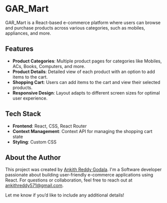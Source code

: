 # GAR_Mart

GAR_Mart is a React-based e-commerce platform where users can browse and purchase products across various categories, such as mobiles, appliances, and more.

## Features

- **Product Categories**: Multiple product pages for categories like Mobiles, ACs, Books, Computers, and more.
- **Product Details**: Detailed view of each product with an option to add items to the cart.
- **Shopping Cart**: Users can add items to the cart and view their selected products.
- **Responsive Design**: Layout adapts to different screen sizes for optimal user experience.

## Tech Stack

- **Frontend**: React, CSS, React Router
- **Context Management**: Context API for managing the shopping cart state
- **Styling**: Custom CSS

## About the Author

This project was created by [Ankith Reddy Godala](https://github.com/ankithreddy571). I'm a Software developer passionate about building user-friendly e-commerce applications using React. For questions or collaboration, feel free to reach out at [ankithreddy571@gmail.com](mailto:ankithreddy571@gmail.com).


Let me know if you’d like to include any additional details!
